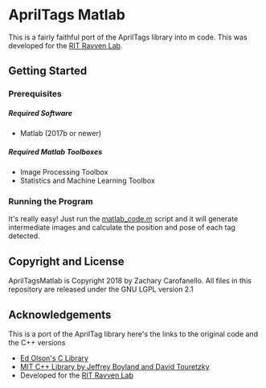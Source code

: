 # AprilTags Matlab 
This is a fairly faithful port of the AprilTags library into m code. This was developed for the [RIT Ravven Lab](http://www.ritravvenlab.com/).

## Getting Started

### Prerequisites

##### Required Software
* Matlab (2017b or newer)

##### Required Matlab Toolboxes
* Image Processing Toolbox
* Statistics and Machine Learning Toolbox

### Running the Program
It's really easy! Just run the [matlab_code.m](src/matlab_code.m) script and it will generate intermediate images and calculate the position and pose of each tag detected.


## Copyright and License
AprilTagsMatlab is Copyright 2018 by Zachary Carofanello.
All files in this repository are released under the GNU LGPL version 2.1

## Acknowledgements
This is a port of the AprilTag library here's the links to the original code and the C++ versions
* [Ed Olson's C Library](https://april.eecs.umich.edu/software/apriltag/)
* [MIT C++ Library by Jeffrey Boyland and David Touretzky](http://people.csail.mit.edu/kaess/apriltags/)
* Developed for the [RIT Ravven Lab](http://www.ritravvenlab.com/)

